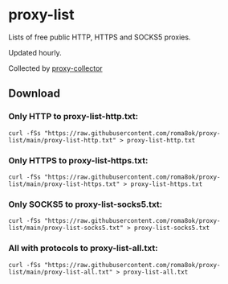 # proxy-list

Lists of free public HTTP, HTTPS and SOCKS5 proxies.

Updated hourly.

Collected by [proxy-collector](https://github.com/roma8ok/proxy-collector)

## Download

### Only HTTP to proxy-list-http.txt:

`curl -fSs "https://raw.githubusercontent.com/roma8ok/proxy-list/main/proxy-list-http.txt" > proxy-list-http.txt`

### Only HTTPS to proxy-list-https.txt:

`curl -fSs "https://raw.githubusercontent.com/roma8ok/proxy-list/main/proxy-list-https.txt" > proxy-list-https.txt`

### Only SOCKS5 to proxy-list-socks5.txt:

`curl -fSs "https://raw.githubusercontent.com/roma8ok/proxy-list/main/proxy-list-socks5.txt" > proxy-list-socks5.txt`

### All with protocols to proxy-list-all.txt:

`curl -fSs "https://raw.githubusercontent.com/roma8ok/proxy-list/main/proxy-list-all.txt" > proxy-list-all.txt`
